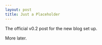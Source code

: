 ```yaml
---
layout: post
title: Just a Placeholder
---
```



The official v0.2 post for the new blog set up.

More later.
